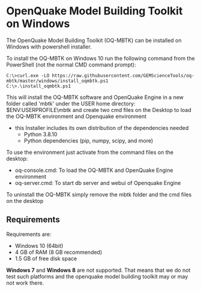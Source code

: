 # OpenQuake Model Building Toolkit on Windows
The OpenQuake Model Building Toolkit (OQ-MBTK) can be installed on Windows 
with powershell installer.

To install the OQ-MBTK on Windows 10 run the following command from the PowerShell (not the normal CMD command prompt):

```
C:\>curl.exe -LO https://raw.githubusercontent.com/GEMScienceTools/oq-mbtk/master/windows/install_oqmbtk.ps1
C:\>.\install_oqmbtk.ps1 
```

This will install the OQ-MBTK software and OpenQuake Engine in a new folder called 'mbtk' under the USER home directory: $ENV:USERPROFILE\mbtk 
and create two cmd files on the Desktop to load the OQ-MBTK environment and Openquake environment

- this Installer includes its own distribution of the dependencies needed 
    - Python 3.8.10
    - Python dependencies (pip, numpy, scipy, and more)

To use the environment just activate from the command files on the desktop:

- oq-console.cmd: To load the  OQ-MBTK and OpenQuake Engine environment
- oq-server.cmd: To start db server and webui of Openquake Engine

To uninstall the OQ-MBTK simply remove the mbtk folder and the cmd files on the desktop


## Requirements

Requirements are:

- Windows 10 (64bit)
- 4 GB of RAM (8 GB recommended)
- 1.5 GB of free disk space

**Windows 7** and **Windows 8** are not supported. That means that we do
not test such platforms and the openquake model building toolkit may or may not work there. 
